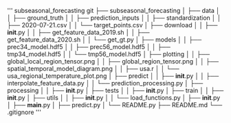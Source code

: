 '''
subseasonal_forecasting git
├── subseasonal_forecasting
│   ├── data
│   │   ├── ground_truth
│   │   ├── prediction_inputs
│   │   ├── standardization
│   │   ├── 2020-07-21.csv
│   │   └── target_points.csv
│   ├── download
│   │   ├── __init__.py
│   │   ├── get_feature_data_2019.sh
│   │   ├── get_feature_data_2020.sh
│   │   └── get_gt.py
│   ├── models
│   │   ├── prec34_model.hdf5
│   │   ├── prec56_model.hdf5
│   │   ├── tmp34_model.hdf5
│   │   └── tmp56_model.hdf5
│   ├── plotting
│   │   ├── global_local_region_tensor.png
│   │   ├── global_region_tensor.png
│   │   ├── spatial_temporal_model_diagram.png
│   │   ├── usa.r
│   │   └── usa_regional_temperature_plot.png
│   ├── predict
│   │   ├── __init__.py
│   │   ├── interpolate_feature_data.py
│   │   └── prediction_processing.py
│   ├── processing
│   │   ├── __init__.py
│   ├── tests
│   │   ├── __init__.py
│   ├── train
│   │   ├── __init__.py
│   ├── utils
│   │   ├── __init__.py
│   │   └── load_functions.py
│   ├── __init__.py
│   ├── __main__.py
│   ├── predict.py
│   └── README.py
├── README.md
└── .gitignore
'''

